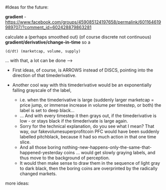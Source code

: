 #Ideas for the future:

**gradient** - https://www.facebook.com/groups/459085124197658/permalink/601164619989707/?comment_id=602428879863281

calculate a (perhaps smoothed out) 
(of course discrete not continuous) 
**gradient/derivative/change-in-time** so a
 
`(d/dt) (marketcap, volume, supply)`

... with that, a lot can be done -->

* First ideas, of course, is ARROWS instead of DISCS, pointing into the direction of that timederivative.

* Another cool way with this timederivative would be an exponentially falling grayscale of the label,
  * i.e. when the timederivative is large (suddenly larger marketcap = price jump, or immense increase in volume per timestep, or both) the label is set to deep black...
  * ... And with every timestep it then grays out, if the timederivative is low - or stays black if the timederivate is large again.
  * Sorry for the technical explanation, do you see what I mean? That way, our fakevolumesuperprofitcoin PFC would have been suddenly labelled pitchblack, because it had so much action in that one time slice.
  * And all those boring nothing-new-happens-only-the-same-that-happened-yesterday coins ... would get slowly graying labels, and thus move to the background of perception. 
  * It would then make sense to draw them in the sequence of light gray to dark black, then the boring coins are overprinted by the radically changed markets.

more ideas: